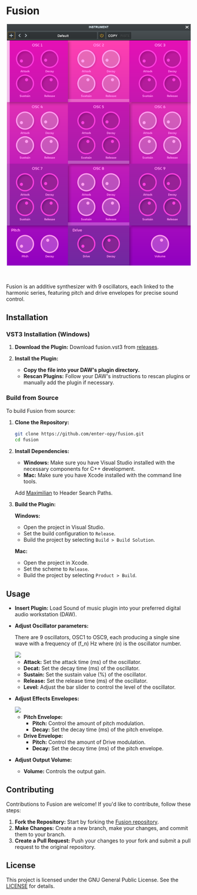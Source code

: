 <h1>Fusion</h2>

<p align="center"><img src="res/Screenshot.png" width="500"></p>

<br>

<p>
    Fusion is an additive synthesizer with 9 oscillators, each linked to the harmonic series, featuring pitch and drive envelopes for precise sound control.
</p>

## Installation
### VST3 Installation (Windows)

1. **Download the Plugin:** Download fusion.vst3 from [releases](https://github.com/enter-opy/fusion/releases).

2. **Install the Plugin:**
   - **Copy the file into your DAW's plugin directory.**
   - **Rescan Plugins:** Follow your DAW's instructions to rescan plugins or manually add the plugin if necessary.

### Build from Source
To build Fusion from source:

1. **Clone the Repository:**
   ```bash
   git clone https://github.com/enter-opy/fusion.git
   cd fusion
2. **Install Dependencies:**
   - **Windows:** Make sure you have Visual Studio installed with the necessary components for C++ development.
   - **Mac:** Make sure you have Xcode installed with the command line tools.

   Add [Maximilian](https://github.com/enter-opy/fusion/tree/main/Maximilian) to Header Search Paths.
3. **Build the Plugin:**

   **Windows:**
   - Open the project in Visual Studio.
   - Set the build configuration to `Release`.
   - Build the project by selecting `Build > Build Solution`.

   **Mac:**
   - Open the project in Xcode.
   - Set the scheme to `Release`.
   - Build the project by selecting `Product > Build`.
## Usage
- **Insert Plugin:** Load Sound of music plugin into your preferred digital audio workstation (DAW).
- **Adjust Oscillator parameters:**

    There are 9 oscillators, OSC1 to OSC9, each producing a single sine wave with a frequency of \(f_n\) Hz where \(n\) is the oscillator number.

   <img src="res/Osc.png" width="175">

   - **Attack:** Set the attack time (ms) of the oscillator.
   - **Decat:** Set the decay time (ms) of the oscillator.
   - **Sustain:** Set the sustain value (%) of the oscillator.
   - **Release:** Set the release time (ms) of the oscillator.
   - **Level:** Adjust the bar slider to control the level of the oscillator.

- **Adjust Effects Envelopes:**

   <img src="res/Env.png" width="500">

   - **Pitch Envelope:**
      - **Pitch:** Control the amount of pitch modulation.
      - **Decay:** Set the decay time (ms) of the pitch envelope.
   - **Drive Envelope:**
      - **Pitch:** Control the amount of Drive modulation.
      - **Decay:** Set the decay time (ms) of the pitch envelope.
- **Adjust Output Volume:**
  - **Volume:** Controls the output gain.

## Contributing
Contributions to Fusion are welcome! If you'd like to contribute, follow these steps:
1. **Fork the Repository:** Start by forking the [Fusion repository](https://github.com/enter-opy/fusion).
2. **Make Changes:** Create a new branch, make your changes, and commit them to your branch.
3. **Create a Pull Request:** Push your changes to your fork and submit a pull request to the original repository.
## License
This project is licensed under the GNU General Public License. See the [LICENSE](https://github.com/enter-opy/fusion/blob/main/LICENSE) for details.